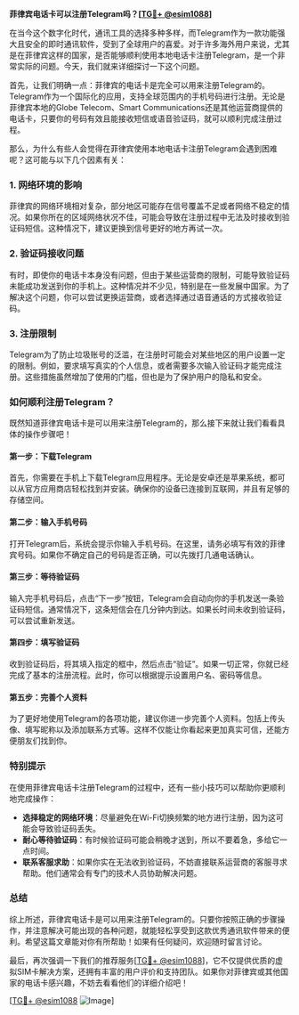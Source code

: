 **菲律宾电话卡可以注册Telegram吗？[[TG💪+ @esim1088](https://t.me/s/esim1088)]**

在当今这个数字化时代，通讯工具的选择多种多样，而Telegram作为一款功能强大且安全的即时通讯软件，受到了全球用户的喜爱。对于许多海外用户来说，尤其是在菲律宾这样的国家，是否能够顺利使用本地电话卡注册Telegram，是一个非常实际的问题。今天，我们就来详细探讨一下这个问题。

首先，让我们明确一点：菲律宾的电话卡是完全可以用来注册Telegram的。Telegram作为一个国际化的应用，支持全球范围内的手机号码进行注册。无论是菲律宾本地的Globe Telecom、Smart Communications还是其他运营商提供的电话卡，只要你的号码有效且能接收短信或语音验证码，就可以顺利完成注册过程。

那么，为什么有些人会觉得在菲律宾使用本地电话卡注册Telegram会遇到困难呢？这可能与以下几个因素有关：

### **1. 网络环境的影响**
菲律宾的网络环境相对复杂，部分地区可能存在信号覆盖不足或者网络不稳定的情况。如果你所在的区域网络状况不佳，可能会导致在注册过程中无法及时接收到验证码短信。这种情况下，建议更换到信号更好的地方再试一次。

### **2. 验证码接收问题**
有时，即使你的电话卡本身没有问题，但由于某些运营商的限制，可能导致验证码未能成功发送到你的手机上。这种情况并不少见，特别是在一些发展中国家。为了解决这个问题，你可以尝试更换运营商，或者选择通过语音通话的方式接收验证码。

### **3. 注册限制**
Telegram为了防止垃圾账号的泛滥，在注册时可能会对某些地区的用户设置一定的限制。例如，要求填写真实的个人信息，或者需要多次输入验证码才能完成注册。这些措施虽然增加了使用的门槛，但也是为了保护用户的隐私和安全。

### **如何顺利注册Telegram？**

既然知道菲律宾电话卡是可以用来注册Telegram的，那么接下来就让我们看看具体的操作步骤吧！

#### **第一步：下载Telegram**
首先，你需要在手机上下载Telegram应用程序。无论是安卓还是苹果系统，都可以从官方应用商店轻松找到并安装。确保你的设备已连接到互联网，并且有足够的存储空间。

#### **第二步：输入手机号码**
打开Telegram后，系统会提示你输入手机号码。在这里，请务必填写有效的菲律宾号码。如果你不确定自己的号码是否正确，可以先拨打几通电话确认。

#### **第三步：等待验证码**
输入完手机号码后，点击“下一步”按钮，Telegram会自动向你的手机发送一条验证码短信。通常情况下，这条短信会在几分钟内到达。如果长时间未收到验证码，可以尝试重新发送。

#### **第四步：填写验证码**
收到验证码后，将其填入指定的框中，然后点击“验证”。如果一切正常，你就已经完成了基本的注册流程。此时，你可以根据提示设置用户名、密码等信息。

#### **第五步：完善个人资料**
为了更好地使用Telegram的各项功能，建议你进一步完善个人资料。包括上传头像、填写昵称以及添加联系方式等。这样不仅能让你看起来更加真实可信，还能方便朋友们找到你。

### **特别提示**

在使用菲律宾电话卡注册Telegram的过程中，还有一些小技巧可以帮助你更顺利地完成操作：

- **选择稳定的网络环境**：尽量避免在Wi-Fi切换频繁的地方进行注册，因为这可能会导致验证码丢失。
- **耐心等待验证码**：有时候验证码可能会稍晚才送到，所以不要着急，多给它一点时间。
- **联系客服求助**：如果你实在无法收到验证码，不妨直接联系运营商的客服寻求帮助。他们通常会有专门的技术人员协助解决问题。

### **总结**

综上所述，菲律宾电话卡是可以用来注册Telegram的。只要你按照正确的步骤操作，并注意解决可能出现的各种问题，就能轻松享受到这款优秀通讯软件带来的便利。希望这篇文章能对你有所帮助！如果有任何疑问，欢迎随时留言讨论。

最后，再次强调一下我们的推荐服务[[TG💪+ @esim1088](https://t.me/s/esim1088)]，它不仅提供优质的虚拟SIM卡解决方案，还拥有丰富的用户评价和支持团队。如果你对菲律宾或其他国家的电话卡感兴趣，不妨去看看他们的详细介绍吧！

[[TG💪+ @esim1088](https://t.me/s/esim1088) ![Image](https://i.postimg.cc/4NQfJmqS/Snipaste-2025-05-13-00-14-12.png)]